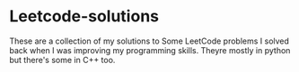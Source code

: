 # Leetcode-solutions
These are a collection of my solutions to Some LeetCode problems I solved back when I was improving my programming skills. Theyre mostly in python but there's some in C++ too.
